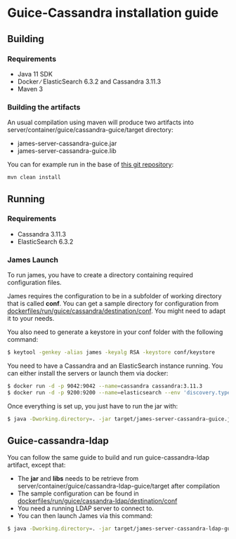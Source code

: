 # Guice-Cassandra installation guide

## Building

### Requirements

 - Java 11 SDK
 - Docker ∕ ElasticSearch 6.3.2 and Cassandra 3.11.3
 - Maven 3

### Building the artifacts

An usual compilation using maven will produce two artifacts into server/container/guice/cassandra-guice/target directory:

 * james-server-cassandra-guice.jar
 * james-server-cassandra-guice.lib

You can for example run in the base of [this git repository](https://github.com/apache/james-project):

```
mvn clean install
```

## Running

### Requirements

 * Cassandra 3.11.3
 * ElasticSearch 6.3.2

### James Launch

To run james, you have to create a directory containing required configuration files.

James requires the configuration to be in a subfolder of working directory that is called **conf**. You can get a sample
directory for configuration from
[dockerfiles/run/guice/cassandra/destination/conf](https://github.com/apache/james-project/tree/master/dockerfiles/run/guice/cassandra/destination/conf). You might need to adapt it to your needs.

You also need to generate a keystore in your conf folder with the following command:

```bash
$ keytool -genkey -alias james -keyalg RSA -keystore conf/keystore
```

You need to have a Cassandra and an ElasticSearch instance running. You can either install the servers or launch them via docker:

```bash
$ docker run -d -p 9042:9042 --name=cassandra cassandra:3.11.3
$ docker run -d -p 9200:9200 --name=elasticsearch --env 'discovery.type=single-node' docker.elastic.co/elasticsearch/elasticsearch:6.3.2
```

Once everything is set up, you just have to run the jar with:

```bash
$ java -Dworking.directory=. -jar target/james-server-cassandra-guice.jar
```

## Guice-cassandra-ldap

You can follow the same guide to build and run guice-cassandra-ldap artifact, except that:
 - The **jar** and **libs** needs to be retrieve from server/container/guice/cassandra-ldap-guice/target after compilation
 - The sample configuration can be found in [dockerfiles/run/guice/cassandra-ldap/destination/conf](https://github.com/apache/james-project/tree/master/dockerfiles/run/guice/cassandra-ldap/destination/conf)
 - You need a running LDAP server to connect to.
 - You can then launch James via this command:

```bash
$ java -Dworking.directory=. -jar target/james-server-cassandra-ldap-guice.jar
```
